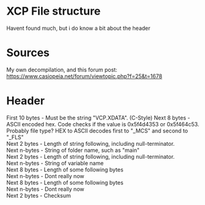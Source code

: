# XCP File structure

Havent found much, but i do know a bit about the header

# Sources
My own decompilation, and this forum post: https://www.casiopeia.net/forum/viewtopic.php?f=25&t=1678

# Header
First 10 bytes - Must be the string "VCP.XDATA". (C-Style)
Next 8 bytes - ASCII encoded hex. Code checks if the value is 0x5f4d4353 or 0x5f464c53. Probably file type? HEX to ASCII decodes first to "_MCS" and second to "_FLS"\
Next 2 bytes - Length of string following, including null-terminator.\
Next n-bytes - String of folder name, such as "main"\
Next 2 bytes - Length of string following, including null-terminator.\
Next n-bytes - String of variable name\
Next 8 bytes - Length of some following bytes\
Next n-bytes - Dont really now\
Next 8 bytes - Length of some following bytes\
Next n-bytes - Dont really now\
Next 2 bytes - Checksum
